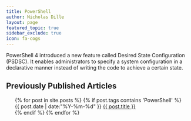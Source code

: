 ```yaml
---
title: PowerShell
author: Nicholas Dille
layout: page
featured_topic: true
sidebar_exclude: true
icon: fa-cogs
---
```

PowerShell 4 introduced a new feature called Desired State Configuration (PSDSC). It enables administrators to specify a system configuration in a declarative manner instead of writing the code to achieve a certain state.

## Previously Published Articles

<ul class="this" style="list-style-type:none">
{% for post in site.posts %}
{% if post.tags contains 'PowerShell' %}<li>{{ post.date | date:"%Y-%m-%d" }} <a href="{{ post.url }}">{{ post.title }}</a></li>{% endif %}
{% endfor %}
</ul>